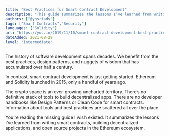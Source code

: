 ```yaml
---
title: "Best Practices for Smart Contract Development"
description: "This guide summarizes the lessons I’ve learned from writing smart contracts, building decentralized applications, and open source projects in the Ethereum ecosystem."
authors: ["@yosriady"]
tags: ["Smart Contracts","Security"]
languages: ["Solidity"]
url: "https://yos.io/2019/11/10/smart-contract-development-best-practices/"
dateAdded: 2021-08-29
level: "Intermediate"
---
```


The history of software development spans decades. We benefit from the best practices, design patterns, and nuggets of wisdom that has accumulated over half a century.

In contrast, smart contract development is just getting started. Ethereum and Solidity launched in 2015, only a handful of years ago.

The crypto space is an ever-growing uncharted territory. There’s no definitive stack of tools to build decentralized apps. There are no developer handbooks like Design Patterns or Clean Code for smart contracts. Information about tools and best practices are scattered all over the place.

You’re reading the missing guide I wish existed. It summarizes the lessons I’ve learned from writing smart contracts, building decentralized applications, and open source projects in the Ethereum ecosystem.